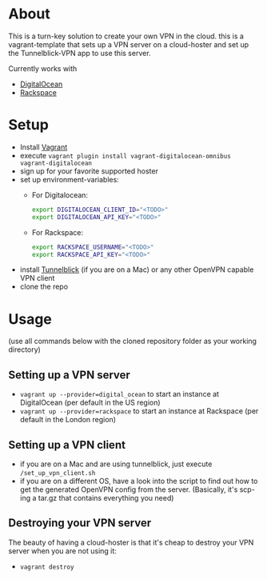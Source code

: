 About 
=====
This is a turn-key solution to create your own VPN in the cloud. 
this is a vagrant-template that sets up a VPN server on a cloud-hoster and set up the Tunnelblick-VPN app to use this server.

Currently works with 
* [DigitalOcean](https://digitalocean.com)
* [Rackspace](http://rackspace.co.uk)

Setup
=====

* Install [Vagrant](http://www.vagrantup.com/downloads.html)
* execute `vagrant plugin install vagrant-digitalocean-omnibus vagrant-digitalocean`
* sign up for your favorite supported hoster
* set up environment-variables: 
  * For Digitalocean: 
    ```bash
    export DIGITALOCEAN_CLIENT_ID="<TODO>"
    export DIGITALOCEAN_API_KEY="<TODO>"
    ```

  * For Rackspace: 
    ```bash
    export RACKSPACE_USERNAME="<TODO>"
    export RACKSPACE_API_KEY="<TODO>"
    ```
* install [Tunnelblick](https://code.google.com/p/tunnelblick/) (if you are on a Mac) or any other OpenVPN capable VPN client
* clone the repo


Usage
=====

(use all commands below with the cloned repository folder as your working directory)

Setting up a VPN server
-----------------------

* `vagrant up --provider=digital_ocean` to start an instance at DigitalOcean (per default in the US region)
* `vagrant up --provider=rackspace` to start an instance at Rackspace (per default in the London region)

Setting up a VPN client
-----------------------
* if you are on a Mac and are using tunnelblick, just execute `/set_up_vpn_client.sh`
* if you are on a different OS, have a look into the script to find out how to get the generated OpenVPN config from the server. (Basically, it's scp-ing a tar.gz that contains everything you need)

Destroying your VPN server
--------------------------
The beauty of having a cloud-hoster is that it's cheap to destroy your VPN server when you are not using it: 
* `vagrant destroy`
